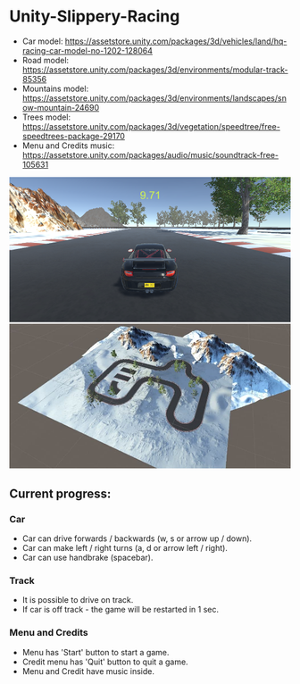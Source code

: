 # Unity-Slippery-Racing
* Car model: https://assetstore.unity.com/packages/3d/vehicles/land/hq-racing-car-model-no-1202-128064
* Road model: https://assetstore.unity.com/packages/3d/environments/modular-track-85356
* Mountains model: https://assetstore.unity.com/packages/3d/environments/landscapes/snow-mountain-24690
* Trees model: https://assetstore.unity.com/packages/3d/vegetation/speedtree/free-speedtrees-package-29170
* Menu and Credits music: https://assetstore.unity.com/packages/audio/music/soundtrack-free-105631

![alt text](https://github.com/EeErNu/Unity-Slippery-Racing/blob/main/GameOverview/intro_image.PNG)
![alt text](https://github.com/EeErNu/Unity-Slippery-Racing/blob/main/GameOverview/map.jpg)

## Current progress:
### Car
* Car can drive forwards / backwards (w, s or arrow up / down). 
* Car can make left / right turns (a, d or arrow left / right).
* Car can use handbrake (spacebar).

### Track
* It is possible to drive on track.
* If car is off track - the game will be restarted in 1 sec. 

### Menu and Credits
* Menu has 'Start' button to start a game.
* Credit menu has 'Quit' button to quit a game.
* Menu and Credit have music inside.
